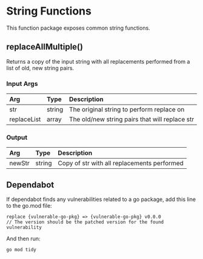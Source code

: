 # String Functions
This function package exposes common string functions.

## replaceAllMultiple()
Returns a copy of the input string with all replacements performed from a list of old, new string pairs.
### Input Args

| Arg      | Type     | Description                  |
|:---------|:---------|:-----------------------------|
| str           | string    | The original string to perform replace on         |
| replaceList   | array     | The old/new string pairs that will replace str    |

### Output

| Arg       | Type   | Description                                     |
|:----------|:-------|:------------------------------------------------|
| newStr    | string | Copy of str with all replacements performed     |

## Dependabot

If dependabot finds any vulnerabilities related to a go package, add this line to the go.mod file:

```
replace {vulnerable-go-pkg} => {vulnerable-go-pkg} v0.0.0
// The version should be the patched version for the found vulnerability
```

And then run:
```
go mod tidy
``` 